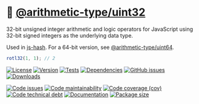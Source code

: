 :honeybee: [@arithmetic-type/uint32](https://arithmetic-type.github.io/uint32)
==

32-bit unsigned integer arithmetic and logic operators for JavaScript using
32-bit signed integers as the underlying data type.

Used in [js-hash](https://github.com/make-github-pseudonymous-again/js-hash).
For a 64-bit version, see [@arithmetic-type/uint64](https://github.com/arithmetic-type/uint64).

```js
rotl32(1, 1); // 2
```

[![License](https://img.shields.io/github/license/arithmetic-type/uint32.svg)](https://raw.githubusercontent.com/arithmetic-type/uint32/main/LICENSE)
[![Version](https://img.shields.io/npm/v/@arithmetic-type/uint32.svg)](https://www.npmjs.org/package/@arithmetic-type/uint32)
[![Tests](https://img.shields.io/github/workflow/status/arithmetic-type/uint32/ci?event=push&label=tests)](https://github.com/arithmetic-type/uint32/actions/workflows/ci.yml?query=branch:main)
[![Dependencies](https://img.shields.io/librariesio/github/arithmetic-type/uint32.svg)](https://github.com/arithmetic-type/uint32/network/dependencies)
[![GitHub issues](https://img.shields.io/github/issues/arithmetic-type/uint32.svg)](https://github.com/arithmetic-type/uint32/issues)
[![Downloads](https://img.shields.io/npm/dm/@arithmetic-type/uint32.svg)](https://www.npmjs.org/package/@arithmetic-type/uint32)

[![Code issues](https://img.shields.io/codeclimate/issues/arithmetic-type/uint32.svg)](https://codeclimate.com/github/arithmetic-type/uint32/issues)
[![Code maintainability](https://img.shields.io/codeclimate/maintainability/arithmetic-type/uint32.svg)](https://codeclimate.com/github/arithmetic-type/uint32/trends/churn)
[![Code coverage (cov)](https://img.shields.io/codecov/c/gh/arithmetic-type/uint32/main.svg)](https://codecov.io/gh/arithmetic-type/uint32)
[![Code technical debt](https://img.shields.io/codeclimate/tech-debt/arithmetic-type/uint32.svg)](https://codeclimate.com/github/arithmetic-type/uint32/trends/technical_debt)
[![Documentation](https://arithmetic-type.github.io/uint32/badge.svg)](https://arithmetic-type.github.io/uint32/source.html)
[![Package size](https://img.shields.io/bundlephobia/minzip/@arithmetic-type/uint32)](https://bundlephobia.com/result?p=@arithmetic-type/uint32)
